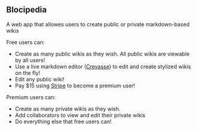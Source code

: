 Blocipedia
-----
A web app that allowes users to create public or private markdown-based wikis

Free users can:
- Create as many public wikis as they wish. All public wikis are viewable by all users!
- Use a live markdown editor ([Crevasse][1]) to edit and create stylized wikis on the fly!
- Edit any public wiki!
- Pay $15 using [Stripe][2] to become a premium user!

Premium users can:
- Create as many private wikis as they wish.
- Add collaborators to view and edit their private wikis
- Do everything else that free users can!

[1]: https://github.com/patbenatar/crevasse
[2]: https://stripe.com/